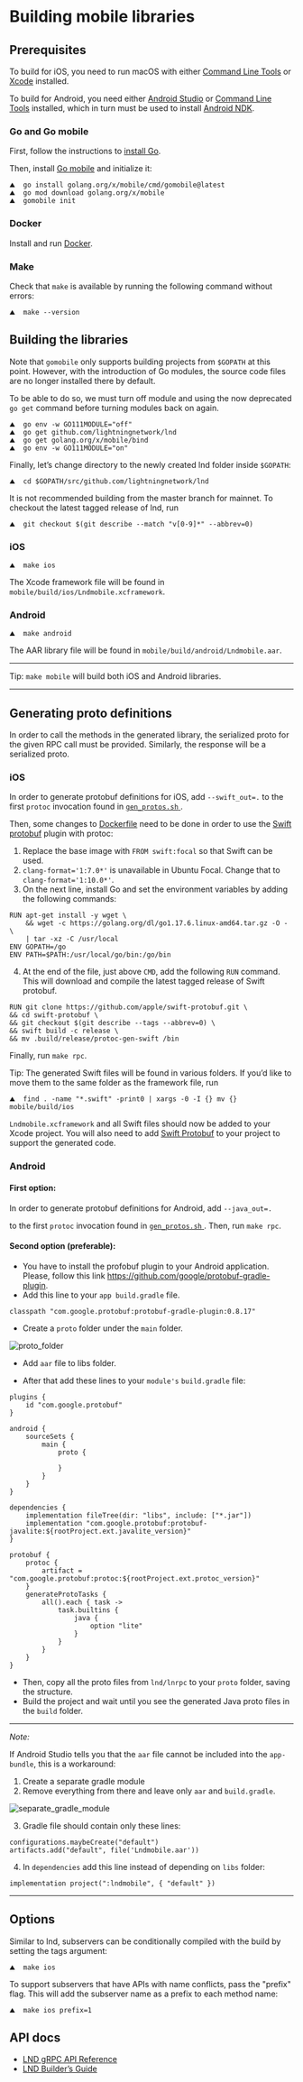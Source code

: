 # Building mobile libraries

## Prerequisites

To build for iOS, you need to run macOS with either 
[Command Line Tools](https://developer.apple.com/download/all/?q=command%20line%20tools) 
or [Xcode](https://apps.apple.com/app/xcode/id497799835) installed.

To build for Android, you need either 
[Android Studio](https://developer.android.com/studio) or 
[Command Line Tools](https://developer.android.com/studio#downloads) installed, which in turn must be used to install [Android NDK](https://developer.android.com/ndk/).


### Go and Go mobile

First, follow the instructions to [install Go](https://github.com/lightningnetwork/lnd/blob/master/docs/INSTALL.md#building-a-development-version-from-source).

Then, install [Go mobile](https://github.com/golang/go/wiki/Mobile) and 
initialize it:

```shell
⛰  go install golang.org/x/mobile/cmd/gomobile@latest
⛰  go mod download golang.org/x/mobile
⛰  gomobile init
```

### Docker

Install and run [Docker](https://www.docker.com/products/docker-desktop).

### Make

Check that `make` is available by running the following command without errors:

```shell
⛰  make --version
```

## Building the libraries

Note that `gomobile` only supports building projects from `$GOPATH` at this 
point. However, with the introduction of Go modules, the source code files are 
no longer installed there by default.

To be able to do so, we must turn off module and using the now deprecated 
`go get` command before turning modules back on again.

```shell
⛰  go env -w GO111MODULE="off"
⛰  go get github.com/lightningnetwork/lnd
⛰  go get golang.org/x/mobile/bind
⛰  go env -w GO111MODULE="on"
```

Finally, let’s change directory to the newly created lnd folder inside `$GOPATH`:

```shell
⛰  cd $GOPATH/src/github.com/lightningnetwork/lnd
```

It is not recommended building from the master branch for mainnet. To checkout
the latest tagged release of lnd, run

```shell
⛰  git checkout $(git describe --match "v[0-9]*" --abbrev=0)
```

### iOS

```shell
⛰  make ios
```

The Xcode framework file will be found in `mobile/build/ios/Lndmobile.xcframework`.

### Android

```shell
⛰  make android
```

The AAR library file will be found in `mobile/build/android/Lndmobile.aar`.

---
Tip: `make mobile` will build both iOS and Android libraries.

---

## Generating proto definitions

In order to call the methods in the generated library, the serialized proto for
the given RPC call must be provided. Similarly, the response will be a
serialized proto.

### iOS

In order to generate protobuf definitions for iOS, add `--swift_out=.` to the
first `protoc` invocation found in [ `gen_protos.sh` ](../lnrpc/gen_protos.sh).

Then, some changes to [Dockerfile](../lnrpc/Dockerfile) need to be done in
order to use the [Swift protobuf](https://github.com/apple/swift-protobuf)
plugin with protoc:

1. Replace the base image with `FROM swift:focal` so that Swift can be used.
2. `clang-format='1:7.0*'` is unavailable in Ubuntu Focal. Change that to
`clang-format='1:10.0*'`.
3. On the next line, install Go and set the environment variables by adding the
following commands:

```
RUN apt-get install -y wget \
    && wget -c https://golang.org/dl/go1.17.6.linux-amd64.tar.gz -O - \
    | tar -xz -C /usr/local
ENV GOPATH=/go
ENV PATH=$PATH:/usr/local/go/bin:/go/bin
```

4. At the end of the file, just above `CMD`, add the following `RUN` command.
This will download and compile the latest tagged release of Swift protobuf.

```
RUN git clone https://github.com/apple/swift-protobuf.git \
&& cd swift-protobuf \ 
&& git checkout $(git describe --tags --abbrev=0) \
&& swift build -c release \
&& mv .build/release/protoc-gen-swift /bin
```

Finally, run `make rpc`.

Tip: The generated Swift files will be found in various folders. If you’d like
to move them to the same folder as the framework file, run

```shell
⛰  find . -name "*.swift" -print0 | xargs -0 -I {} mv {} mobile/build/ios
```

`Lndmobile.xcframework` and all Swift files should now be added to your Xcode
project. You will also need to add [Swift Protobuf](https://github.com/apple/swift-protobuf)
to your project to support the generated code.  

### Android

#### First option:

In order to generate protobuf definitions for Android, add `--java_out=.`

to the first `protoc` invocation found in
[ `gen_protos.sh` ](../lnrpc/gen_protos.sh). Then, run `make rpc`.


#### Second option (preferable):

- You have to install the profobuf plugin to your Android application. 
Please, follow this link https://github.com/google/protobuf-gradle-plugin.
- Add this line to your `app build.gradle` file.
```shell
classpath "com.google.protobuf:protobuf-gradle-plugin:0.8.17"
```
- Create a `proto` folder under the `main` folder.

![proto_folder](docs/proto_folder.png)

- Add `aar` file to libs folder.

- After that add these lines to your `module's` `build.gradle` file:

```shell
plugins {
    id "com.google.protobuf"
}

android {
    sourceSets {
        main {
            proto {

            }
        }
    }
}

dependencies {
    implementation fileTree(dir: "libs", include: ["*.jar"])
    implementation "com.google.protobuf:protobuf-javalite:${rootProject.ext.javalite_version}"
}

protobuf {
    protoc {
        artifact = "com.google.protobuf:protoc:${rootProject.ext.protoc_version}"
    }
    generateProtoTasks {
        all().each { task ->
            task.builtins {
                java {
                    option "lite"
                }
            }
        }
    }
}
```
- Then, copy all the proto files from `lnd/lnrpc` to your `proto` folder, saving the structure.
- Build the project and wait until you see the generated Java proto files in the `build` folder.


--- 
*Note:*

If Android Studio tells you that the `aar` file cannot be included into the `app-bundle`, this is a workaround:

1. Create a separate gradle module
2. Remove everything from there and leave only `aar` and `build.gradle`.

![separate_gradle_module](docs/separate_gradle_module.png)

3. Gradle file should contain only these lines:

```shell
configurations.maybeCreate("default")
artifacts.add("default", file('Lndmobile.aar'))
```

4. In `dependencies` add this line instead of depending on `libs` folder:
```shell
implementation project(":lndmobile", { "default" })
```
--- 

## Options

Similar to lnd, subservers can be conditionally compiled with the build by setting the tags argument:

```shell
⛰  make ios
```

To support subservers that have APIs with name conflicts, pass the "prefix" flag. This will add the subserver name as a prefix to each method name:

```shell
⛰  make ios prefix=1
```

## API docs

- [LND gRPC API Reference](https://api.lightning.community)
- [LND Builder’s Guide](https://docs.lightning.engineering)
